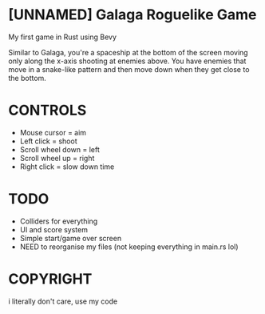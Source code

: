 # [UNNAMED] Galaga Roguelike Game
 My first game in Rust using Bevy

 Similar to Galaga, you're a spaceship at the bottom of the screen moving only along the x-axis shooting at enemies above. You have enemies that move in a snake-like pattern and then move down when they get close to the bottom.

# CONTROLS
- Mouse cursor = aim
- Left click = shoot
- Scroll wheel down = left
- Scroll wheel up = right
- Right click = slow down time

# TODO
- Colliders for everything
- UI and score system
- Simple start/game over screen
- NEED to reorganise my files (not keeping everything in main.rs lol)

# COPYRIGHT
i literally don't care, use my code
